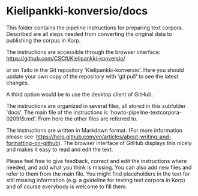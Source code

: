 # Kielipankki-konversio/docs

This folder contains the pipeline instructions for preparing text corpora. 
Described are all steps needed from converting the original data to publishing the corpus in Korp.


The instructions are accessible through the browser interface:
https://github.com/CSCfi/Kielipankki-konversio/

or on Taito in the Git repository 'Kielipankki-konversio'.
Here you should update your own copy of the repository with 'git pull' to see the latest changes.

A third option would be to use the desktop client of GitHub.

The instructions are organized in several files, all stored in this subfolder 'docs'.
The main file of the instructions is 'howto-pipeline-textcorpora-020919.md'. From here the other files are referred to.

The instructions are written in Markdown format. (For more information please see: https://help.github.com/en/articles/about-writing-and-formatting-on-github).
The browser interface of GitHub displays this nicely and makes it easy to read and edit the text.

Please feel free to give feedback, correct and edit the instructions where needed, and add what you think is missing.
You can also add new files and refer to them from the main file. You might find placeholders in the text for still missing information (e.g. a guideline for testing text corpora in Korp) and of course everybody is welcome to fill them.